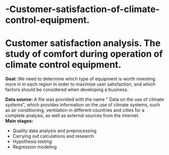 # -Customer-satisfaction-of-climate-control-equipment.

# Customer satisfaction analysis. The study of comfort during operation of climate control equipment.
 
**Goal:** We need to determine which type of equipment is worth investing more in in each region in order to maximize user satisfaction, and which factors should be considered when developing a business. 

**Data source:** A file was provided with the name "
Data on the use of climate systems", which provides information on the use of climate systems, such as air conditioning, ventilation in different countries and cities for a complete analysis, as well as external sources from the Internet.   
**Main stages:** 
- Quality data analysis and preprocessing
- Carrying out calculations and research
- Hypothesis testing
- Regression modeling
